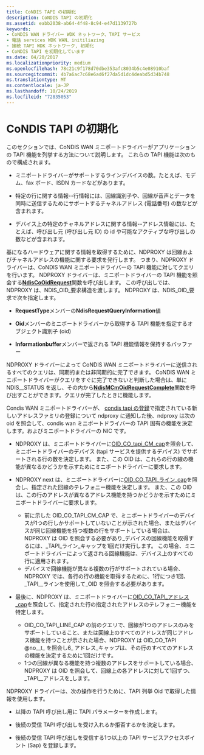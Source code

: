 ```yaml
---
title: CoNDIS TAPI の初期化
description: CoNDIS TAPI の初期化
ms.assetid: eabb2038-ab64-4f48-8c94-e47d1139727b
keywords:
- CoNDIS WAN ドライバー WDK ネットワーク、TAPI サービス
- 電話 services WDK WAN、initiliazing
- 接続 TAPI WDK ネットワーク, 初期化
- CoNDIS TAPI を初期化しています
ms.date: 04/20/2017
ms.localizationpriority: medium
ms.openlocfilehash: 78c21c9f178d70dbe353afc8034b5c4e08910baf
ms.sourcegitcommit: 4b7a6ac7c68e6ad6f27da5d1dc4deabd5d34b748
ms.translationtype: MT
ms.contentlocale: ja-JP
ms.lasthandoff: 10/24/2019
ms.locfileid: "72835053"
---
```

# <a name="condis-tapi-initialization"></a>CoNDIS TAPI の初期化





このセクションでは、CoNDIS WAN ミニポートドライバーがアプリケーションの TAPI 機能を列挙する方法について説明します。 これらの TAPI 機能は次のもので構成されます。

-   ミニポートドライバーがサポートするラインデバイスの数。たとえば、モデム、fax ボード、ISDN カードなどがあります。

-   特定の行に関する情報--行情報には、回線識別子や、回線が音声とデータを同時に送信するためにサポートするチャネルアドレス (電話番号) の数などが含まれます。

-   デバイス上の特定のチャネルアドレスに関する情報--アドレス情報には、たとえば、呼び出し元 (呼び出し元 ID) の id や可能なアクティブな呼び出しの数などが含まれます。

基になるハードウェアに関する情報を取得するために、NDPROXY は回線およびチャネルアドレスの機能に関する要求を発行します。 つまり、NDPROXY ドライバーは、CoNDIS WAN ミニポートドライバーの TAPI 機能に対してクエリを行います。 NDPROXY ドライバーは、ミニポートドライバーの TAPI 機能を照会する[**NdisCoOidRequest**](https://docs.microsoft.com/windows-hardware/drivers/ddi/ndis/nf-ndis-ndiscooidrequest)関数を呼び出します。 この呼び出しでは、NDPROXY は、NDIS\_OID\_要求構造を渡します。 NDPROXY は、NDIS\_OID\_要求で次を指定します。

-   **RequestType**メンバーの**NdisRequestQueryInformation**値

-   **Oid**メンバーのミニポートドライバーから取得する TAPI 機能を指定するオブジェクト識別子 (oid)

-   **Informationbuffer**メンバーで返される TAPI 機能情報を保持するバッファー

NDPROXY ドライバーによって CoNDIS WAN ミニポートドライバーに送信されるすべてのクエリは、同期的または非同期的に完了できます。 CoNDIS WAN ミニポートドライバーがクエリをすぐに完了できないと判断した場合は、単に NDIS\_\_STATUS を返し、その内から[**NdisMCmOidRequestComplete**](https://docs.microsoft.com/windows-hardware/drivers/ddi/ndis/nf-ndis-ndismcmoidrequestcomplete)関数を呼び出すことができます。クエリが完了したときに機能します。

Condis WAN ミニポートドライバーが、 [condis tapi の登録](condis-tapi-registration.md)で指定されている新しいアドレスファミリの登録について ndproxy に通知した後、ndproxy は次の oid を照会して、condis wan ミニポートドライバーの TAPI 固有の機能を決定します。およびミニポートドライバーの NIC です。

-   NDPROXY は、ミニポートドライバーに[OID\_CO\_tapi\_CM\_cap](https://docs.microsoft.com/windows-hardware/drivers/network/oid-co-tapi-cm-caps)を照会して、ミニポートドライバーのデバイス (tapi サービスを提供するデバイス) でサポートされる行の数を決定します。 また、この OID は、これらの行の線の機能が異なるかどうかを示すためにミニポートドライバーに要求します。

-   NDPROXY next は、ミニポートドライバーに[OID\_CO\_TAPI\_ライン\_cap](https://docs.microsoft.com/windows-hardware/drivers/network/oid-co-tapi-line-caps)を照会し、指定された回線のテレフォニー機能を決定します。 また、この OID は、この行のアドレスが異なるアドレス機能を持つかどうかを示すためにミニポートドライバーに要求します。
    -   前に示した OID\_CO\_TAPI\_CM\_CAP で、ミニポートドライバーのデバイスが1つの行しかサポートしていないことが示された場合、またはデバイスが同じ回線機能を持つ複数の行をサポートしている場合は、NDPROXY は OID を照会する必要があり\_デバイスの回線機能を取得するには、\_TAPI\_ライン\_キャップを1回だけ実行します。 この場合、ミニポートドライバーによって返される回線機能は、デバイス上のすべての行に適用されます。
    -   デバイスで回線機能が異なる複数の行がサポートされている場合、NDPROXY では、各行の行の機能を取得するために、1行につき1回、\_TAPI\_\_ラインを使用して\_OID を照会する必要があります。
-   最後に、NDPROXY は、ミニポートドライバーに[OID\_CO\_TAPI\_アドレス\_cap](https://docs.microsoft.com/windows-hardware/drivers/network/oid-co-tapi-address-caps)を照会して、指定された行の指定されたアドレスのテレフォニー機能を特定します。
    -   OID\_CO\_TAPI\_LINE\_CAP の前のクエリで、回線が1つのアドレスのみをサポートしていること、または回線上のすべてのアドレスが同じアドレス機能を持つことが示された場合、NDPROXY は OID\_CO\_TAPI @no__t_ を照会し6_ アドレス\_キャップは、その行のすべてのアドレスの機能を決定するために1回だけです。
    -   1つの回線が異なる機能を持つ複数のアドレスをサポートしている場合、NDPROXY は OID を照会して、回線上の各アドレスに対して1回ずつ、\_TAPI\_\_アドレスを\_します。

NDPROXY ドライバーは、次の操作を行うために、TAPI 列挙 Oid で取得した情報を使用します。

-   以降の TAPI 呼び出し用に TAPI パラメーターを作成します。

-   後続の受信 TAPI 呼び出しを受け入れるか拒否するかを決定します。

-   後続の受信 TAPI 呼び出しを受信する1つ以上の TAPI サービスアクセスポイント (Sap) を登録します。

 

 






